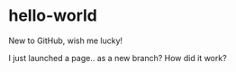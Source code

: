 hello-world
===========

New to GitHub, wish me lucky! 

I just launched a page.. as a new branch? How did it work?
